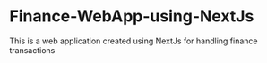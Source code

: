 # Finance-WebApp-using-NextJs
This is a web application created using NextJs for handling finance transactions
